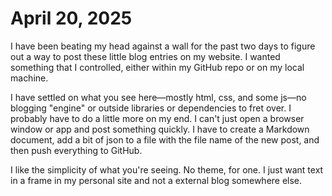 # April 20, 2025

I have been beating my head against a wall for the past two days to figure out a way to post these little blog entries on my website. I wanted something that I controlled, either within my GitHub repo or on my local machine. 

I have settled on what you see here—mostly html, css, and some js—no blogging "engine" or outside libraries or dependencies to fret over. I probably have to do a little more on my end. I can't just open a browser window or app and post something quickly. I have to create a Markdown document, add a bit of json to a file with the file name of the new post, and then push everything to GitHub.

I like the simplicity of what you're seeing. No theme, for one. I just want text in a frame in my personal site and not a external blog somewhere else.